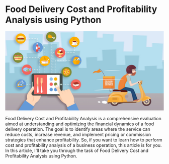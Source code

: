 # Food Delivery Cost and Profitability Analysis using Python
<img src="food_delivery.jpg" alt="screenshot of food delivery" />

Food Delivery Cost and Profitability Analysis is a comprehensive evaluation aimed at understanding and optimizing the financial dynamics of a food delivery operation. The goal is to identify areas where the service can reduce costs, increase revenue, and implement pricing or commission strategies that enhance profitability. So, if you want to learn how to perform cost and profitability analysis of a business operation, this article is for you. In this article, I'll take you through the task of Food Delivery Cost and Profitability Analysis using Python.
